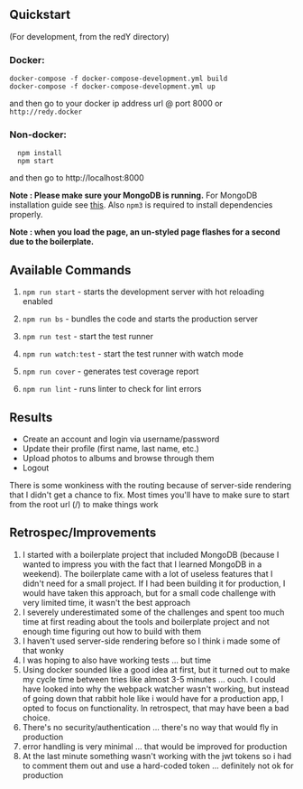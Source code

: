 ## Quickstart

(For development, from the redY directory)

### Docker:
```
docker-compose -f docker-compose-development.yml build
docker-compose -f docker-compose-development.yml up
```
and then go to your docker ip address url @ port 8000
or
`http://redy.docker`

### Non-docker:
```
  npm install
  npm start
```
and then go to http://localhost:8000

**Note : Please make sure your MongoDB is running.** For MongoDB installation guide see [this](https://docs.mongodb.org/v3.0/installation/). Also `npm3` is required to install dependencies properly.

**Note : when you load the page, an un-styled page flashes for a second due to the boilerplate.**

## Available Commands

1. `npm run start` - starts the development server with hot reloading enabled

2. `npm run bs` - bundles the code and starts the production server

3. `npm run test` - start the test runner

4. `npm run watch:test` - start the test runner with watch mode

5. `npm run cover` - generates test coverage report

6. `npm run lint` - runs linter to check for lint errors

## Results

- Create an account and login via username/password
- Update their profile (first name, last name, etc.)
- Upload photos to albums and browse through them
- Logout

There is some wonkiness with the routing because of server-side rendering that I didn't get a chance to fix. Most times you'll have to make sure to start from the root url (/) to make things work

## Retrospec/Improvements

1. I started with a boilerplate project that included MongoDB (because I wanted to impress you with the fact that I learned MongoDB in a weekend). The boilerplate came with a lot of useless features that I didn't need for a small project. If I had been building it for production, I would have taken this approach, but for a small code challenge with very limited time, it wasn't the best approach
1. I severely underestimated some of the challenges and spent too much time at first reading about the tools and boilerplate project and not enough time figuring out how to build with them
1. I haven't used server-side rendering before so I think i made some of that wonky
1. I was hoping to also have working tests ... but time
1. Using docker sounded like a good idea at first, but it turned out to make my cycle time between tries like almost 3-5 minutes ... ouch. I could have looked into why the webpack watcher wasn't working, but instead of going down that rabbit hole like i would have for a production app, I opted to focus on functionality. In retrospect, that may have been a bad choice.
1. There's no security/authentication ... there's no way that would fly in production
1. error handling is very minimal ... that would be improved for production
1. At the last minute something wasn't working with the jwt tokens so i had to comment them out and use a hard-coded token ... definitely not ok for production
